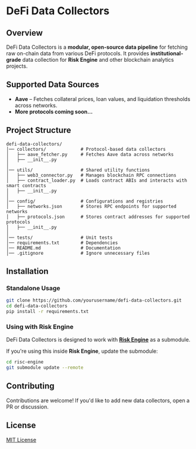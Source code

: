 # DeFi Data Collectors

## Overview
DeFi Data Collectors is a **modular, open-source data pipeline** for fetching raw on-chain data from various DeFi protocols. It provides **institutional-grade** data collection for **Risk Engine** and other blockchain analytics projects.

## Supported Data Sources
- **Aave** – Fetches collateral prices, loan values, and liquidation thresholds across networks.
- **More protocols coming soon...**

## Project Structure
```
defi-data-collectors/
│── collectors/             # Protocol-based data collectors
│   ├── aave_fetcher.py     # Fetches Aave data across networks
│   ├── __init__.py
│
│── utils/                  # Shared utility functions
│   ├── web3_connector.py   # Manages blockchain RPC connections
│   ├── contract_loader.py  # Loads contract ABIs and interacts with smart contracts
│   ├── __init__.py
│
│── config/                 # Configurations and registries
│   ├── networks.json       # Stores RPC endpoints for supported networks
│   ├── protocols.json      # Stores contract addresses for supported protocols
│   ├── __init__.py
│
│── tests/                  # Unit tests
│── requirements.txt        # Dependencies
│── README.md               # Documentation
│── .gitignore              # Ignore unnecessary files
```

## Installation
### Standalone Usage
```bash
git clone https://github.com/yourusername/defi-data-collectors.git
cd defi-data-collectors
pip install -r requirements.txt
```

### Using with Risk Engine
DeFi Data Collectors is designed to work with **[Risk Engine](https://github.com/yourusername/risc-engine)** as a submodule.

If you're using this inside **Risk Engine**, update the submodule:
```bash
cd risc-engine
git submodule update --remote
```

## Contributing
Contributions are welcome! If you'd like to add new data collectors, open a PR or discussion.

## License
[MIT License](LICENSE)
